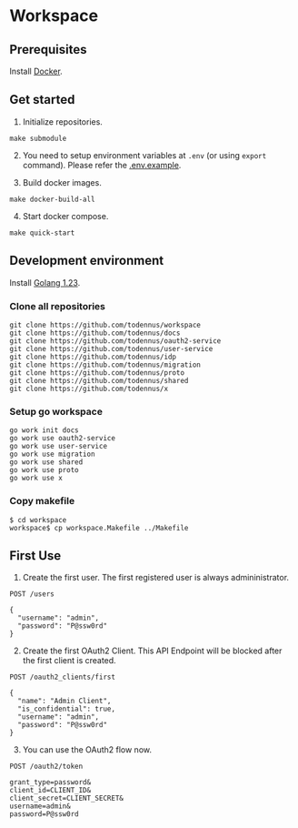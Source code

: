 # Workspace

## Prerequisites

Install [Docker](https://docs.docker.com/engine/install/).

## Get started

1. Initialize repositories.

```shell
make submodule
```

2. You need to setup environment variables at `.env` (or using `export` command). Please refer the [.env.example](./.env.example).

3. Build docker images.

```shell
make docker-build-all
```

4. Start docker compose.

```shell
make quick-start
```

## Development environment


Install [Golang 1.23](https://go.dev/doc/install).

### Clone all repositories

```shell
git clone https://github.com/todennus/workspace
git clone https://github.com/todennus/docs
git clone https://github.com/todennus/oauth2-service
git clone https://github.com/todennus/user-service
git clone https://github.com/todennus/idp
git clone https://github.com/todennus/migration
git clone https://github.com/todennus/proto
git clone https://github.com/todennus/shared
git clone https://github.com/todennus/x
```

### Setup go workspace

```shell
go work init docs
go work use oauth2-service
go work use user-service
go work use migration
go work use shared
go work use proto
go work use x
```

### Copy makefile

```shell
$ cd workspace
workspace$ cp workspace.Makefile ../Makefile
```

## First Use

1. Create the first user. The first registered user is always admininistrator.

```
POST /users

{
  "username": "admin",
  "password": "P@ssw0rd"
}
```

2. Create the first OAuth2 Client. This API Endpoint will be blocked after the
first client is created.

```
POST /oauth2_clients/first

{
  "name": "Admin Client",
  "is_confidential": true,
  "username": "admin",
  "password": "P@ssw0rd"
}
```

3. You can use the OAuth2 flow now.

```
POST /oauth2/token

grant_type=password&
client_id=CLIENT_ID&
client_secret=CLIENT_SECRET&
username=admin&
password=P@ssw0rd
```
